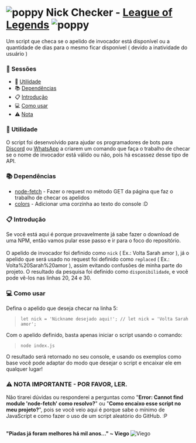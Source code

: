 # ![poppy](https://cdn.glitch.com/d5849b6d-b525-43f0-a87c-280ff619d588%2FWebp.net-resizeimage%20(2).png?v=1627787432690) Nick Checker - [League of Legends](https://na.leagueoflegends.com/pt-br/) ![poppy](https://cdn.glitch.com/d5849b6d-b525-43f0-a87c-280ff619d588%2FWebp.net-resizeimage%20(2).png?v=1627787432690)
Um script que checa se o apelido de invocador está disponível ou a quantidade de dias para o mesmo ficar disponível ( devido a inatividade do usuário )

### 📁 Sessões
- 📕 [Utilidade](#utils)
- 📚 [Dependências](#dependences)
- 📋 [Introdução](#introduction)
- 💻 [Como usar](#use)
- ⚠ [Nota](#notes)

<a name="utils"></a>
### 📕 Utilidade
O script foi desenvolvido para ajudar os programadores de bots para [Discord](http://discord.com/) ou [WhatsApp](https://www.whatsapp.com/?lang=pt_br) a criarem um comando que faça o trabalho de checar se o nome de invocador está válido ou não, pois há escassez desse tipo de API.

<a name="dependences"></a>
### 📚 Dependências
- [node-fetch](https://www.npmjs.com/package/node-fetch) - Fazer o request no método GET da página que faz o trabalho de checar os apelidos
- [colors](https://www.npmjs.com/package/colors) - Adicionar uma corzinha ao texto do console :D

<a name="introduction"></a>
### 📋 Introdução
Se você está aqui é porque provavelmente já sabe fazer o download de uma NPM, então vamos pular esse passo e ir para o foco do repositório.<br /><br />
O apelido de invocador foi definido como `nick` ( Ex.: Volta Sarah amor ), já o apelido que será usado no request foi definido como `replaced` ( Ex.: Volta%20Sarah%20amor ), assim evitando confusões de minha parte do projeto. O resultado da pesquisa foi definido como `disponibilidade`, e você pode vê-los nas linhas 20, 24 e 30.

<a name="use"></a>
### 💻 Como usar
Defina o apelido que deseja checar na linha 5:
> ```JS
> let nick = 'Nickname desejado aqui!'; // let nick = 'Volta Sarah amor';
Com o apelido definido, basta apenas iniciar o script usando o comando:
> ```BATCH
> node index.js
O resultado será retornado no seu console, e usando os exemplos como base você pode adaptar do modo que desejar o script e encaixar ele em qualquer lugar!

<a name="notes"></a>
### ⚠ NOTA IMPORTANTE - POR FAVOR, LER.
Não tirarei dúvidas ou responderei a perguntas como "**Error: Cannot find module 'node-fetch' como resolvo?**" ou "**Como encaixo esse script no meu projeto?**", pois se você veio aqui é porque sabe o mínimo de JavaScript e como fazer o uso de um script aleatório do GitHub. :P<br /><br />

**"Piadas já foram melhores há mil anos..." ~ Viego**
![Viego](https://images2.alphacoders.com/112/thumb-1920-1124214.jpg)
